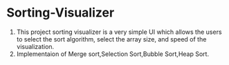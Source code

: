 # Sorting-Visualizer

1. This project sorting visualizer is a very simple UI which allows the users to select the sort algorithm, select
   the array size, and speed of the visualization.
2. Implementaion of Merge sort,Selection Sort,Bubble Sort,Heap Sort.
